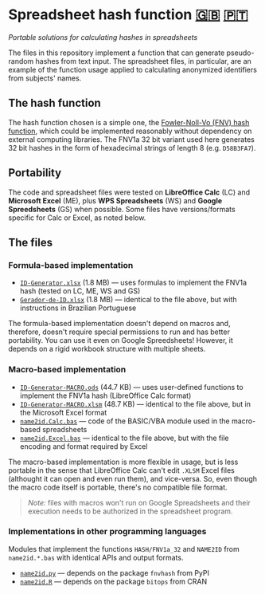 # Spreadsheet hash function [:uk:](README.md) [:portugal:](README.pt.md)
_Portable solutions for calculating hashes in spreadsheets_

The files in this repository implement a function that can generate pseudo-random hashes from text input.  The spreadsheet files, in particular, are an example of the function usage applied to calculating anonymized identifiers from subjects' names.

## The hash function

The hash function chosen is a simple one, the [Fowler-Noll-Vo (FNV) hash function](https://en.m.wikipedia.org/wiki/Fowler%E2%80%93Noll%E2%80%93Vo_hash_function), which could be implemented reasonably without dependency on external computing libraries.  The FNV1a 32 bit variant used here generates 32 bit hashes in the form of hexadecimal strings of length 8 (e.g. `D58B3FA7`).

## Portability

The code and spreadsheet files were tested on **LibreOffice Calc** (LC) and **Microsoft Excel** (ME), plus **WPS Spreadsheets** (WS) and **Google Spreedsheets** (GS) when possible.  Some files have versions/formats specific for Calc or Excel, as noted below.

## The files

### Formula-based implementation

- [`ID-Generator.xlsx`](ID-Generator.xlsx?raw=TRUE) (1.8 MB) — uses formulas to implement the FNV1a hash (tested on LC, ME, WS and GS)
- [`Gerador-de-ID.xlsx`](Gerador-de-ID.xlsx?raw=TRUE) (1.8 MB) — identical to the file above, but with instructions in Brazilian Portuguese

The formula-based implementation doesn't depend on macros and, therefore, doesn't require special permissions to run and has better portability.  You can use it even on Google Spreedsheets!  However, it depends on a rigid workbook structure with multiple sheets.

### Macro-based implementation

- [`ID-Generator-MACRO.ods`](ID-Generator-MACRO.ods?raw=TRUE) (44.7 KB) — uses user-defined functions to implement the FNV1a hash (LibreOffice Calc format)
- [`ID-Generator-MACRO.xlsm`](ID-Generator-MACRO.xlsm?raw=TRUE) (48.7 KB) — identical to the file above, but in the Microsoft Excel format
- [`name2id.Calc.bas`](name2id.Calc.bas) — code of the BASIC/VBA module used in the macro-based spreadsheets
- [`name2id.Excel.bas`](name2id.Excel.bas) — identical to the file above, but with the file encoding and format required by Excel

The macro-based implementation is more flexible in usage, but is less portable in the sense that LibreOffice Calc can't edit `.XLSM` Excel files (althought it can open and even run them), and vice-versa.  So, even though the macro code itself is portable, there's no compatible file format.

> _Note:_ files with macros won't run on Google Spreadsheets and their execution needs to be authorized in the spreadsheet program.

### Implementations in other programming languages

Modules that implement the functions `HASH/FNV1a_32` and `NAME2ID` from `name2id.*.bas` with identical APIs and output formats.

- [`name2id.py`](name2id.py) — depends on the package `fnvhash` from PyPI
- [`name2id.R`](name2id.R) — depends on the package `bitops` from CRAN
